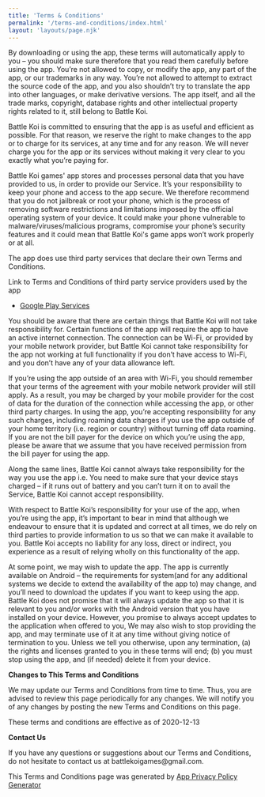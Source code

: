 ```yaml
---
title: 'Terms & Conditions'
permalink: '/terms-and-conditions/index.html'
layout: 'layouts/page.njk'
---
```


<p>
            By downloading or using the app, these terms will
            automatically apply to you – you should make sure therefore
            that you read them carefully before using the app. You’re not
            allowed to copy, or modify the app, any part of the app, or
            our trademarks in any way. You’re not allowed to attempt to
            extract the source code of the app, and you also shouldn’t try
            to translate the app into other languages, or make derivative
            versions. The app itself, and all the trade marks, copyright,
            database rights and other intellectual property rights related
            to it, still belong to Battle Koi.
                </p> <p>
            Battle Koi is committed to ensuring that the app is
            as useful and efficient as possible. For that reason, we
            reserve the right to make changes to the app or to charge for
            its services, at any time and for any reason. We will never
            charge you for the app or its services without making it very
            clear to you exactly what you’re paying for.
                </p> <p>
            Battle Koi games' app stores and processes personal data that
            you have provided to us, in order to provide our
            Service. It’s your responsibility to keep your phone and
            access to the app secure. We therefore recommend that you do
            not jailbreak or root your phone, which is the process of
            removing software restrictions and limitations imposed by the
            official operating system of your device. It could make your
            phone vulnerable to malware/viruses/malicious programs,
            compromise your phone’s security features and it could mean
            that Battle Koi's game apps won’t work properly or at all.
                </p> <div><p>
            The app does use third party services that declare their own
            Terms and Conditions.
                  </p> <p>
              Link to Terms and Conditions of third party service
              providers used by the app
                  </p> <ul><li><a href="https://policies.google.com/terms" target="_blank" rel="noopener noreferrer">Google Play Services</a></li></ul></div> <p>
            You should be aware that there are certain things that
            Battle Koi will not take responsibility for. Certain
            functions of the app will require the app to have an active
            internet connection. The connection can be Wi-Fi, or provided
            by your mobile network provider, but Battle Koi
            cannot take responsibility for the app not working at full
            functionality if you don’t have access to Wi-Fi, and you don’t
            have any of your data allowance left.
                </p> <p></p> <p>
            If you’re using the app outside of an area with Wi-Fi, you
            should remember that your terms of the agreement with your
            mobile network provider will still apply. As a result, you may
            be charged by your mobile provider for the cost of data for
            the duration of the connection while accessing the app, or
            other third party charges. In using the app, you’re accepting
            responsibility for any such charges, including roaming data
            charges if you use the app outside of your home territory
            (i.e. region or country) without turning off data roaming. If
            you are not the bill payer for the device on which you’re
            using the app, please be aware that we assume that you have
            received permission from the bill payer for using the app.
                </p> <p>
            Along the same lines, Battle Koi cannot always take
            responsibility for the way you use the app i.e. You need to
            make sure that your device stays charged – if it runs out of
            battery and you can’t turn it on to avail the Service,
            Battle Koi cannot accept responsibility.
                </p> <p>
            With respect to Battle Koi’s responsibility for your
            use of the app, when you’re using the app, it’s important to
            bear in mind that although we endeavour to ensure that it is
            updated and correct at all times, we do rely on third parties
            to provide information to us so that we can make it available
            to you. Battle Koi accepts no liability for any
            loss, direct or indirect, you experience as a result of
            relying wholly on this functionality of the app.
                </p> <p>
            At some point, we may wish to update the app. The app is
            currently available on Android – the requirements for
            system(and for any additional systems we
            decide to extend the availability of the app to) may change,
            and you’ll need to download the updates if you want to keep
            using the app. Battle Koi does not promise that it
            will always update the app so that it is relevant to you
            and/or works with the Android version that you have
            installed on your device. However, you promise to always
            accept updates to the application when offered to you, We may
            also wish to stop providing the app, and may terminate use of
            it at any time without giving notice of termination to you.
            Unless we tell you otherwise, upon any termination, (a) the
            rights and licenses granted to you in these terms will end;
            (b) you must stop using the app, and (if needed) delete it
            from your device.
                </p> <p><strong>Changes to This Terms and Conditions</strong></p> <p>
            We may update our Terms and Conditions
            from time to time. Thus, you are advised to review this page
            periodically for any changes. We will
            notify you of any changes by posting the new Terms and
            Conditions on this page.
                </p> <p>
            These terms and conditions are effective as of 2020-12-13
                </p> <p><strong>Contact Us</strong></p> <p>
            If you have any questions or suggestions about our
            Terms and Conditions, do not hesitate to contact us
            at battlekoigames@gmail.com.
                </p> <p>This Terms and Conditions page was generated by <a href="https://app-privacy-policy-generator.nisrulz.com/" target="_blank" rel="noopener noreferrer">App Privacy Policy Generator</a></p>
